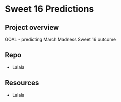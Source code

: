 # Sweet 16 Predictions
## Project overview
GOAL - predicting March Madness Sweet 16 outcome

## Repo
- Lalala

## Resources
- Lalala
